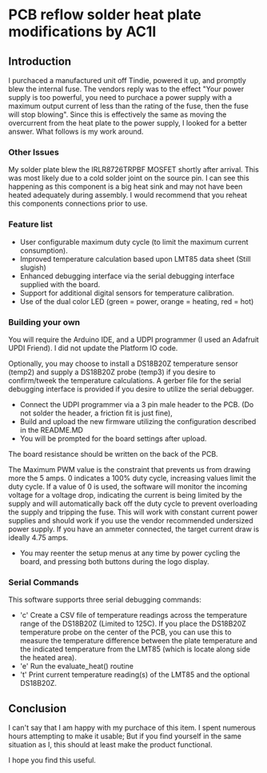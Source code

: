 # PCB reflow solder heat plate modifications by AC1I

## Introduction

I purchaced a manufactured unit off Tindie, powered it up, and promptly blew the internal fuse. 
The vendors reply was to the effect "Your power supply is too powerful, you need to purchace a 
power supply with a maximum output current of less than the rating of the fuse, then the fuse will stop blowing".
Since this is effectively the same as moving the overcurrent from the heat plate to the power supply, I looked for a better answer. 
What follows is my work around.

### Other Issues
My solder plate blew the IRLR8726TRPBF MOSFET shortly after arrival. This was most likely due to a cold solder 
joint on the source pin. I can see this happening as this component is a big heat sink and may not have been 
heated adequately during assembly. I would recommend that you reheat this components connections prior to use.

### Feature list

- User configurable maximum duty cycle (to limit the maximum current consumption).
- Improved temperature calculation based upon LMT85 data sheet (Still slugish)
- Enhanced debugging interface via the serial debugging interface supplied with the board.
- Support for additional digital sensors for temperature calibration.
- Use of the dual color LED (green = power, orange = heating, red = hot)

### Building your own

You will require the Arduino IDE, and a UDPI programmer (I used an Adafruit UPDI Friend). 
I did not update the Platform IO code.


Optionally, you may choose to install a DS18B20Z temperature sensor (temp2) and supply a DS18B20Z probe (temp3) if you desire 
to confirm/tweek the temperature calculations. A gerber file for the serial debugging interface is provided if you 
desire to utilize the serial debugger.

- Connect the UDPI programmer via a 3 pin male header to the PCB. (Do not solder the header, a friction fit is just fine),
- Build and upload the new firmware utilizing the configuration described in the README.MD
- You will be prompted for the board settings after upload. 

The board resistance should be written on the back of the PCB. 

The Maximum PWM value is the constraint that prevents us from drawing more the 5 amps. 0 indicates a 100% duty cycle, 
increasing values limit the duty cycle. If a value of 0 is used, the software will monitor the incoming voltage for a 
voltage drop, indicating the current is being limited by the supply and will automatically back off the duty cycle to 
prevent overloading the supply and tripping the fuse. This will work with constant current power supplies and should work 
if you use the vendor recommended undersized power supply. If you have an ammeter connected, the target current draw is 
ideally 4.75 amps.
- You may reenter the setup menus at any time by power cycling the board, and pressing both buttons during the 
logo display.

### Serial Commands
This software supports three serial debugging commands:
- 'c' Create a CSV file of temperature readings across the temperature range of the DS18B20Z (Limited to 125C). 
If you place the DS18B20Z temperature probe on the center of the PCB, you can use this to measure the temperature 
difference between the plate temperature and the indicated temperature from the LMT85 (which is locate along side 
the heated area).
- 'e' Run the evaluate_heat() routine
- 't' Print current temperature reading(s) of the LMT85 and the optional DS18B20Z.

## Conclusion
I can't say that I am happy with my purchace of this item. I spent numerous hours attempting to make it usable; But if 
you find yourself in the same situation as I, this should at least make the product functional.

I hope you find this useful.
